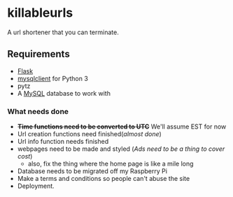 # killableurls

A url shortener that you can terminate.

## Requirements
- [Flask](http://flask.pocoo.org/)
- [mysqlclient](https://pypi.python.org/pypi/mysqlclient) for Python 3
- pytz
- A [MySQL](https://www.mysql.com/) database to work with

### What needs done
- ~~**Time functions need to be converted to UTC**~~ We'll assume EST for now
- Url creation functions need finished(_almost done_)
- Url info function needs finished
- webpages need to be made and styled (_Ads need to be a thing to cover cost_)
  - also, fix the thing where the home page is like a mile long
- Database needs to be migrated off my Raspberry Pi
- Make a terms and conditions so people can't abuse the site
- Deployment.
